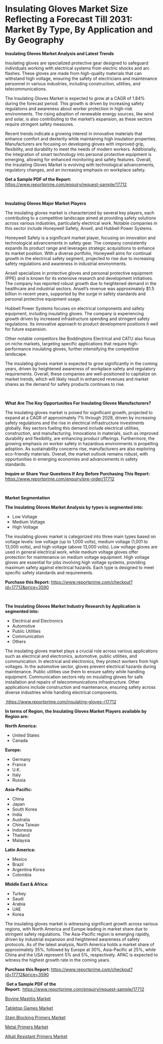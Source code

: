 <p><h1>Insulating Gloves Market Size Reflecting a Forecast Till 2031: Market By Type, By Application and By Geography</h1></p><p><strong>Insulating Gloves Market Analysis and Latest Trends</strong></p>
<p><p>Insulating gloves are specialized protective gear designed to safeguard individuals working with electrical systems from electric shocks and arc flashes. These gloves are made from high-quality materials that can withstand high voltage, ensuring the safety of electricians and maintenance personnel in various industries, including construction, utilities, and telecommunications.</p><p>The Insulating Gloves Market is expected to grow at a CAGR of 1.84% during the forecast period. This growth is driven by increasing safety regulations and awareness about worker protection in high-risk environments. The rising adoption of renewable energy sources, like wind and solar, is also contributing to the market’s expansion, as these sectors require stringent safety measures. </p><p>Recent trends indicate a growing interest in innovative materials that enhance comfort and dexterity while maintaining high insulation properties. Manufacturers are focusing on developing gloves with improved grip, flexibility, and durability to meet the needs of modern workers. Additionally, the integration of smart technology into personal protective equipment is emerging, allowing for enhanced monitoring and safety features. Overall, the Insulating Gloves Market is evolving with technological advancements, regulatory changes, and an increasing emphasis on workplace safety.</p></p>
<p><strong>Get a Sample PDF of the Report:&nbsp;</strong> <a href="https://www.reportprime.com/enquiry/request-sample/17712?utm_campaign=1080&utm_medium=2&utm_source=Github&utm_content=ia&utm_term=20112024&utm_id=insulating-gloves">https://www.reportprime.com/enquiry/request-sample/17712</a></p>
<p>&nbsp;</p>
<p><strong>Insulating Gloves Major Market Players</strong></p>
<p><p>The insulating gloves market is characterized by several key players, each contributing to a competitive landscape aimed at providing safety solutions across various industries, particularly electrical work. Notable companies in this sector include Honeywell Safety, Ansell, and Hubbell Power Systems.</p><p>Honeywell Safety is a significant market player, focusing on innovation and technological advancements in safety gear. The company consistently expands its product range and leverages strategic acquisitions to enhance its market position. With a diverse portfolio, Honeywell aims for continual growth in the electrical safety segment, projected to rise due to increasing safety regulations and awareness in industrial environments.</p><p>Ansell specializes in protective gloves and personal protective equipment (PPE) and is known for its extensive research and development initiatives. The company has reported robust growth due to heightened demand in the healthcare and industrial sectors. Ansell’s revenue was approximately $1.5 billion in recent years, supported by the surge in safety standards and personal protective equipment usage.</p><p>Hubbell Power Systems focuses on electrical components and safety equipment, including insulating gloves. The company is experiencing growth driven by increased infrastructure spending and stringent safety regulations. Its innovative approach to product development positions it well for future expansion.</p><p>Other notable competitors like Boddingtons Electrical and CATU also focus on niche markets, targeting specific applications that require high-performance insulating gloves, further intensifying the competitive landscape.</p><p>The insulating gloves market is expected to grow significantly in the coming years, driven by heightened awareness of workplace safety and regulatory requirements. Overall, these companies are well-positioned to capitalize on market trends, which will likely result in enhanced revenues and market shares as the demand for safety products continues to rise.</p></p>
<p>&nbsp;</p>
<p><strong>What Are The Key Opportunities For Insulating Gloves Manufacturers?</strong></p>
<p><p>The insulating gloves market is poised for significant growth, projected to expand at a CAGR of approximately 7% through 2028, driven by increasing safety regulations and the rise in electrical infrastructure investments globally. Key sectors fueling this demand include electrical utilities, construction, and manufacturing. Innovations in materials, such as improved durability and flexibility, are enhancing product offerings. Furthermore, the growing emphasis on worker safety in hazardous environments is propelling adoption. As sustainability concerns rise, manufacturers are also exploring eco-friendly materials. Overall, the market outlook remains robust, with opportunities in emerging economies and advancements in safety standards.</p></p>
<p><strong>Inquire or Share Your Questions If Any Before Purchasing This Report:</strong> <a href="https://www.reportprime.com/enquiry/pre-order/17712?utm_campaign=1080&utm_medium=2&utm_source=Github&utm_content=ia&utm_term=20112024&utm_id=insulating-gloves">https://www.reportprime.com/enquiry/pre-order/17712</a></p>
<p>&nbsp;</p>
<p><strong>Market Segmentation</strong></p>
<p><strong>The Insulating Gloves Market Analysis by types is segmented into:</strong></p>
<p><ul><li>Low Voltage</li><li>Medium Voltage</li><li>High Voltage</li></ul></p>
<p><p>The insulating gloves market is categorized into three main types based on voltage levels: low voltage (up to 1,000 volts), medium voltage (1,001 to 13,000 volts), and high voltage (above 13,000 volts). Low voltage gloves are used in general electrical work, while medium voltage gloves offer protection for maintenance on medium voltage equipment. High voltage gloves are essential for jobs involving high voltage systems, providing maximum safety against electrical hazards. Each type is designed to meet specific safety standards and requirements.</p></p>
<p><strong>Purchase this Report:&nbsp;</strong><a href="https://www.reportprime.com/checkout?id=17712&price=3590&utm_campaign=1080&utm_medium=2&utm_source=Github&utm_content=ia&utm_term=20112024&utm_id=insulating-gloves">https://www.reportprime.com/checkout?id=17712&price=3590</a></p>
<p>&nbsp;</p>
<p><strong>The Insulating Gloves Market Industry Research by Application is segmented into:</strong></p>
<p><ul><li>Electrical and Electronics</li><li>Automotive</li><li>Public Utilities</li><li>Communication</li><li>Others</li></ul></p>
<p><p>The insulating gloves market plays a crucial role across various applications such as electrical and electronics, automotive, public utilities, and communication. In electrical and electronics, they protect workers from high voltages. In the automotive sector, gloves prevent electrical hazards during maintenance. Public utilities use them to ensure safety while handling equipment. Communication sectors rely on insulating gloves for safe installation and repairs of telecommunications infrastructure. Other applications include construction and maintenance, ensuring safety across diverse industries while handling electrical components.</p></p>
<p><a href="https://www.reportprime.com/insulating-gloves-r17712?utm_campaign=1080&utm_medium=2&utm_source=Github&utm_content=ia&utm_term=20112024&utm_id=insulating-gloves">&nbsp;https://www.reportprime.com/insulating-gloves-r17712</a></p>
<p><strong>In terms of Region, the Insulating Gloves Market Players available by Region are:</strong></p>
<p>
    <p> <strong> North America: </strong>
        <ul>
            <li>United States</li>
            <li>Canada</li>
        </ul>
        </p> 
    <p> <strong> Europe: </strong>
        <ul>
            <li>Germany</li>
            <li>France</li>
            <li>U.K.</li>
            <li>Italy</li>
            <li>Russia</li>
        </ul>
        </p> 
    <p> <strong> Asia-Pacific: </strong>
        <ul>
            <li>China</li>
            <li>Japan</li>
            <li>South Korea</li>
            <li>India</li>
            <li>Australia</li>
            <li>China Taiwan</li>
            <li>Indonesia</li>
            <li>Thailand</li>
            <li>Malaysia</li>
        </ul>
        </p> 
    <p> <strong> Latin America: </strong>
        <ul>
            <li>Mexico</li>
            <li>Brazil</li>
            <li>Argentina Korea</li>
            <li>Colombia</li>
        </ul>
        </p> 
    <p> <strong> Middle East & Africa: </strong>
        <ul>
            <li>Turkey</li>
            <li>Saudi</li>
            <li>Arabia</li>
            <li>UAE</li>
            <li>Korea</li>
        </ul>
    </p>
    </p>
<p><p>The insulating gloves market is witnessing significant growth across various regions, with North America and Europe leading in market share due to stringent safety regulations. The Asia-Pacific region is emerging rapidly, driven by industrial expansion and heightened awareness of safety protocols. As of the latest analysis, North America holds a market share of approximately 35%, followed by Europe at 30%, Asia-Pacific at 25%, while China and the USA represent 5% and 5%, respectively. APAC is expected to witness the highest growth rate in the coming years.</p></p>
<p><strong>Purchase this Report: </strong><a href="https://www.reportprime.com/checkout?id=17712&price=3590&utm_campaign=1080&utm_medium=2&utm_source=Github&utm_content=ia&utm_term=20112024&utm_id=insulating-gloves">https://www.reportprime.com/checkout?id=17712&price=3590</a></p>
<p>&nbsp;<strong>Get a Sample PDF of the Report:&nbsp;&nbsp;</strong><a href="https://www.reportprime.com/enquiry/request-sample/17712?utm_campaign=1080&utm_medium=2&utm_source=Github&utm_content=ia&utm_term=20112024&utm_id=insulating-gloves">https://www.reportprime.com/enquiry/request-sample/17712</a></p>
<p><strong></strong></p>
<p><p><a href="https://issuu.com/reportprime-2/docs/bovine-mastitis-market-size-2030.pp_882f48f814fa5a?utm_campaign=1080&utm_medium=2&utm_source=Github&utm_content=ia&utm_term=20112024&utm_id=insulating-gloves">Bovine Mastitis Market</a></p><p><a href="https://issuu.com/reportprime-2/docs/tabletop-games-market-size-2030.ppt_521048f91af273?utm_campaign=1080&utm_medium=2&utm_source=Github&utm_content=ia&utm_term=20112024&utm_id=insulating-gloves">Tabletop Games Market</a></p><p><a href="https://www.linkedin.com/pulse/insights-stain-blocking-primers-market-players-size-geographical-ztk4e?utm_campaign=1080&utm_medium=2&utm_source=Github&utm_content=ia&utm_term=20112024&utm_id=insulating-gloves">Stain Blocking Primers Market</a></p><p><a href="https://www.linkedin.com/pulse/market-leaders-laggards-global-metal-primers-trends-forecast-cevqe?utm_campaign=1080&utm_medium=2&utm_source=Github&utm_content=ia&utm_term=20112024&utm_id=insulating-gloves">Metal Primers Market</a></p><p><a href="https://www.linkedin.com/pulse/market-forecasting-change-global-alkali-resistant-primers-bduie?utm_campaign=1080&utm_medium=2&utm_source=Github&utm_content=ia&utm_term=20112024&utm_id=insulating-gloves">Alkali Resistant Primers Market</a></p></p>